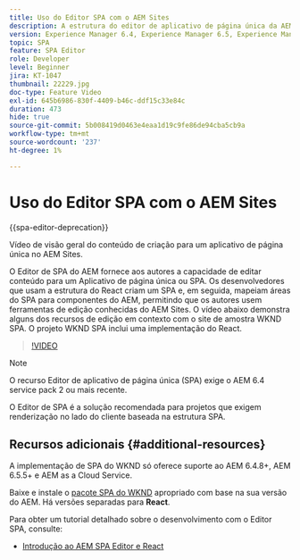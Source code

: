 ```yaml
---
title: Uso do Editor SPA com o AEM Sites
description: A estrutura do editor de aplicativo de página única da AEM fornece aos autores a capacidade de editar conteúdo para um Aplicativo de página única ou SPA. Os desenvolvedores que usam as estruturas do React criam um SPA e, em seguida, mapeiam áreas do SPA para componentes do AEM, permitindo que os autores usem ferramentas de edição familiares do AEM Sites.
version: Experience Manager 6.4, Experience Manager 6.5, Experience Manager as a Cloud Service
topic: SPA
feature: SPA Editor
role: Developer
level: Beginner
jira: KT-1047
thumbnail: 22229.jpg
doc-type: Feature Video
exl-id: 645b6986-830f-4409-b46c-ddf15c33e84c
duration: 473
hide: true
source-git-commit: 5b008419d0463e4eaa1d19c9fe86de94cba5cb9a
workflow-type: tm+mt
source-wordcount: '237'
ht-degree: 1%

---
```


# Uso do Editor SPA com o AEM Sites

{{spa-editor-deprecation}}

Vídeo de visão geral do conteúdo de criação para um aplicativo de página única no AEM Sites.

O Editor de SPA do AEM fornece aos autores a capacidade de editar conteúdo para um Aplicativo de página única ou SPA. Os desenvolvedores que usam a estrutura do React criam um SPA e, em seguida, mapeiam áreas do SPA para componentes do AEM, permitindo que os autores usem ferramentas de edição conhecidas do AEM Sites. O vídeo abaixo demonstra alguns dos recursos de edição em contexto com o site de amostra WKND SPA. O projeto WKND SPA inclui uma implementação do React.

>[!VIDEO](https://video.tv.adobe.com/v/22229?quality=12&learn=on)

>[!NOTE]
>
> O recurso Editor de aplicativo de página única (SPA) exige o AEM 6.4 service pack 2 ou mais recente.
>
> O Editor de SPA é a solução recomendada para projetos que exigem renderização no lado do cliente baseada na estrutura SPA.

## Recursos adicionais {#additional-resources}

A implementação de SPA do WKND só oferece suporte ao AEM 6.4.8+, AEM 6.5.5+ e AEM as a Cloud Service.

Baixe e instale o [pacote SPA do WKND](https://github.com/adobe/aem-guides-wknd-spa/releases) apropriado com base na sua versão do AEM. Há versões separadas para **React**.

Para obter um tutorial detalhado sobre o desenvolvimento com o Editor SPA, consulte:

* [Introdução ao AEM SPA Editor e React](https://experienceleague.adobe.com/docs/experience-manager-learn/getting-started-with-aem-headless/spa-editor/react/overview.html)
